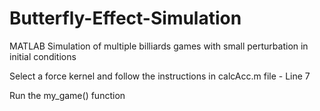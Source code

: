 # Butterfly-Effect-Simulation
MATLAB Simulation of multiple billiards games with small perturbation in initial conditions 

Select a force kernel and follow the instructions in calcAcc.m file - Line 7

Run the my_game() function


